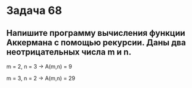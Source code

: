 # Задача 68 # 

## Напишите программу вычисления функции Аккермана с помощью рекурсии. Даны два неотрицательных числа m и n. ##

m = 2, n = 3 -> A(m,n) = 9

m = 3, n = 2 -> A(m,n) = 29